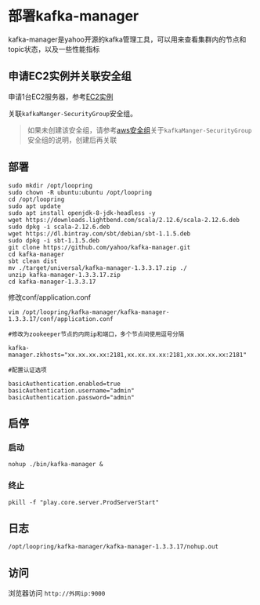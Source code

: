 # 部署kafka-manager
kafka-manager是yahoo开源的kafka管理工具，可以用来查看集群内的节点和topic状态，以及一些性能指标

## 申请EC2实例并关联安全组
申请1台EC2服务器，参考[EC2实例](new_ec2_cn.md)

关联`kafkaManger-SecurityGroup`安全组。
> 如果未创建该安全组，请参考[aws安全组](security_group_cn.md)关于`kafkaManger-SecurityGroup`安全组的说明，创建后再关联

## 部署
```
sudo mkdir /opt/loopring
sudo chown -R ubuntu:ubuntu /opt/loopring
cd /opt/loopring
sudo apt update
sudo apt install openjdk-8-jdk-headless -y
wget https://downloads.lightbend.com/scala/2.12.6/scala-2.12.6.deb
sudo dpkg -i scala-2.12.6.deb 
wget https://dl.bintray.com/sbt/debian/sbt-1.1.5.deb
sudo dpkg -i sbt-1.1.5.deb
git clone https://github.com/yahoo/kafka-manager.git
cd kafka-manager
sbt clean dist
mv ./target/universal/kafka-manager-1.3.3.17.zip ./
unzip kafka-manager-1.3.3.17.zip
cd kafka-manager-1.3.3.17
```
修改conf/application.conf

`vim /opt/loopring/kafka-manager/kafka-manager-1.3.3.17/conf/application.conf`
```
#修改为zookeeper节点的内网ip和端口，多个节点间使用逗号分隔

kafka-manager.zkhosts="xx.xx.xx.xx:2181,xx.xx.xx.xx:2181,xx.xx.xx.xx:2181"

#配置认证选项

basicAuthentication.enabled=true
basicAuthentication.username="admin"
basicAuthentication.password="admin"
```
## 启停

### 启动
`nohup ./bin/kafka-manager &`

### 终止
`pkill -f "play.core.server.ProdServerStart"`

## 日志
`/opt/loopring/kafka-manager/kafka-manager-1.3.3.17/nohup.out`

## 访问
浏览器访问 `http://外网ip:9000`
